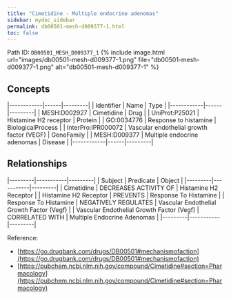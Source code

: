 ```yaml
---
title: "Cimetidine - Multiple endocrine adenomas"
sidebar: mydoc_sidebar
permalink: db00501-mesh-d009377-1.html
toc: false 
---
```



Path ID: `DB00501_MESH_D009377_1`
{% include image.html url="images/db00501-mesh-d009377-1.png" file="db00501-mesh-d009377-1.png" alt="db00501-mesh-d009377-1" %}

## Concepts

|------------|------|---------|
| Identifier | Name | Type    |
|------------|------|---------|
| MESH:D002927 | Cimetidine | Drug |
| UniProt:P25021 | Histamine H2 receptor | Protein |
| GO:0034776 | Response to histamine | BiologicalProcess |
| InterPro:IPR000072 | Vascular endothelial growth factor (VEGF) | GeneFamily |
| MESH:D009377 | Multiple endocrine adenomas | Disease |
|------------|------|---------|

## Relationships

|---------|-----------|---------|
| Subject | Predicate | Object  |
|---------|-----------|---------|
| Cimetidine | DECREASES ACTIVITY OF | Histamine H2 Receptor |
| Histamine H2 Receptor | PREVENTS | Response To Histamine |
| Response To Histamine | NEGATIVELY REGULATES | Vascular Endothelial Growth Factor (Vegf) |
| Vascular Endothelial Growth Factor (Vegf) | CORRELATED WITH | Multiple Endocrine Adenomas |
|---------|-----------|---------|

Reference: 
  - [https://go.drugbank.com/drugs/DB00501#mechanismofaction](https://go.drugbank.com/drugs/DB00501#mechanismofaction)
  - [https://pubchem.ncbi.nlm.nih.gov/compound/Cimetidine#section=Pharmacology](https://pubchem.ncbi.nlm.nih.gov/compound/Cimetidine#section=Pharmacology)
